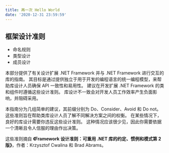 ```yaml
---
title: 再一次 Hello World
date: '2020-12-31 23:59:59'
---
```


## 框架设计准则

- 命名规则
- 类型设计
- 成员设计

本部分提供了有关设计扩展 .NET Framework 并与 .NET Framework 进行交互的库的指南。 其目标是通过提供独立于用于开发的编程语言的统一编程模型，来帮助库设计人员确保 API 一致性和易用性。 建议在开发扩展 .NET Framework 的类和组件时遵循这些设计准则。 库设计不一致会对开发人员工作效率产生负面影响，并阻碍采用。

本指南分为几组简单的建议，其前缀分别为 Do、Consider、Avoid 和 Do not。 这些准则旨在帮助类库设计人员了解不同解决方案之间的权衡。 在某些情况下，良好的库设计需要你违反这些设计准则。 这种情况应该很少见，因此你需要依据一个清晰且令人信服的理由作出决策。

这些准则摘自 **《Framework 设计准则：可重用 .NET 库的约定、惯例和模式第 2 版》**，作者：Krzysztof Cwalina 和 Brad Abrams。